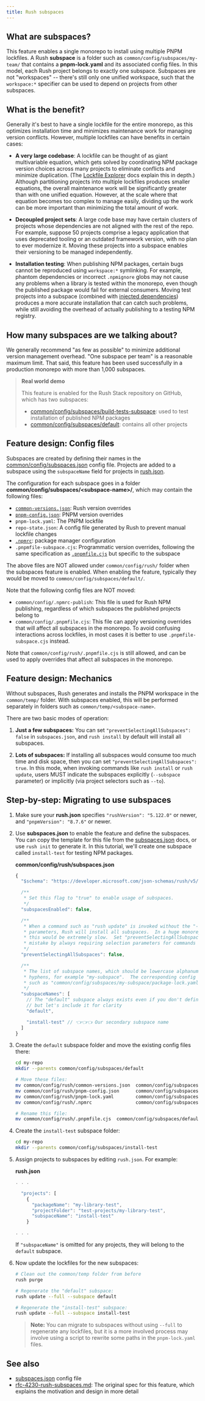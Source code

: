 ```yaml
---
title: Rush subspaces
---
```


## What are subspaces?

This feature enables a single monorepo to install using multiple PNPM lockfiles. A Rush **subspace** is a folder such as `common/config/subspaces/my-team/` that contains a **pnpm-lock.yaml** and its associated config files. In this model, each Rush project belongs to exactly one subspace. Subspaces are not "workspaces" -- there's still only one unified workspace, such that the `workspace:*` specifier can be used to depend on projects from other subspaces.

## What is the benefit?

Generally it's best to have a single lockfile for the entire monorepo, as this optimizes installation time and minimizes maintenance work for managing version conflicts. However, multiple lockfiles can have benefits in certain cases:

- **A very large codebase**: A lockfile can be thought of as giant multivariable equation, which gets solved by coordinating NPM package version choices across many projects to eliminate conflicts and minimize duplication. (The [Lockfile Explorer](@lfx/) docs explain this in depth.) Although partitioning projects into multiple lockfiles produces smaller equations, the overall maintenance work will be significantly greater than with one unified equation. However, at the scale where that equation becomes too complex to manage easily, dividing up the work can be more important than minimizing the total amount of work.

- **Decoupled project sets**: A large code base may have certain clusters of projects whose dependencies are not aligned with the rest of the repo. For example, suppose 50 projects comprise a legacy application that uses deprecated tooling or an outdated framework version, with no plan to ever modernize it. Moving these projects into a subspace enables their versioning to be managed independently.

- **Installation testing**: When publishing NPM packages, certain bugs cannot be reproduced using `workspace:*` symlinking. For example, phantom dependencies or incorrect `.npmignore` globs may not cause any problems when a library is tested within the monorepo, even though the published package would fail for external consumers. Moving test projects into a subspace (combined with [injected dependencies](./injected_deps.md)) produces a more accurate installation that can catch such problems, while still avoiding the overhead of actually publishing to a testing NPM registry.

## How many subspaces are we talking about?

We generally recommend "as few as possible" to minimize additional version management overhead. "One subspace per team" is a reasonable maximum limit. That said, this feature has been used successfully in a production monorepo with more than 1,000 subspaces.

> **Real world demo**
>
> This feature is enabled for the Rush Stack repository on GitHub,
> which has two subspaces:
>
> - [common/config/subspaces/build-tests-subspace](https://github.com/microsoft/rushstack/tree/main/common/config/subspaces/build-tests-subspace): used to test installation of published NPM packages
> - [common/config/subspaces/default](https://github.com/microsoft/rushstack/tree/main/common/config/subspaces/default): contains all other projects

## Feature design: Config files

Subspaces are created by defining their names in the [common/config/subspaces.json](../configs/subspaces_json.md) config file. Projects are added to a subspace using the `subspaceName` field for projects in [rush.json](../configs/rush_json.md).

The configuration for each subspace goes in a folder **common/config/subspaces/&lt;subspace-name&gt;/**, which may contain the following files:

- [`common-versions.json`](../configs/common-versions_json.md): Rush version overrides
- [`pnpm-config.json`](../configs/pnpm-config_json.md): PNPM version overrides
- `pnpm-lock.yaml`: The PNPM lockfile
- `repo-state.json`: A config file generated by Rush to prevent manual lockfile changes
- [`.npmrc`](../configs/npmrc.md): package manager configuration
- `.pnpmfile-subspace.cjs`: Programmatic version overrides, following the same specification as [`.pnpmfile.cjs`](../configs/pnpmfile_cjs.md) but specific to the subspace

The above files are NOT allowed under `common/config/rush/` folder when the subspaces feature is enabled. When enabling the feature, typically they would be moved to `common/config/subspaces/default/`.

Note that the following config files are NOT moved:

- `common/config/.npmrc-publish`: This file is used for Rush NPM publishing, regardless of which subspaces the published projects belong to
- `common/config/.pnpmfile.cjs`: This file can apply versioning overrides that will affect all subspaces in the monorepo. To avoid confusing interactions across lockfiles, in most cases it is better to use `.pnpmfile-subspace.cjs` instead.

Note that `common/config/rush/.pnpmfile.cjs` is still allowed, and can be used to apply overrides that affect all subspaces in the monorepo.

## Feature design: Mechanics

Without subspaces, Rush generates and installs the PNPM workspace in the `common/temp/` folder. With subspaces enabled, this will be performed separately in folders such as `common/temp/<subspace-name>`.

There are two basic modes of operation:

1. **Just a few subspaces:** You can set `"preventSelectingAllSubspaces": false` in `subspaces.json`, and `rush install` by default will install all subspaces.

2. **Lots of subspaces:** If installing all subspaces would consume too much time and disk space, then you can set `"preventSelectingAllSubspaces": true`. In this mode, when invoking commands like `rush install` or `rush update`, users MUST indicate the subspaces explicitly (`--subspace` parameter) or implicitly (via project selectors such as `--to`).

## Step-by-step: Migrating to use subspaces

1. Make sure your **rush.json** specifies `"rushVersion": "5.122.0"` or newer, and `"pnpmVersion": "8.7.6"` or newer.

2. Use **subspaces.json** to enable the feature and define the subspaces. You can copy the template for this file from the [subspaces.json](../configs/subspaces_json.md) docs, or use `rush init` to generate it. In this tutorial, we'll create one subspace called `install-test` for testing NPM packages.

   **common/config/rush/subspaces.json**

   ```js
   {
     "$schema": "https://developer.microsoft.com/json-schemas/rush/v5/subspaces.schema.json",

     /**
      * Set this flag to "true" to enable usage of subspaces.
      */
     "subspacesEnabled": false,

     /**
      * When a command such as "rush update" is invoked without the "--subspace" or "--to"
      * parameters, Rush will install all subspaces.  In a huge monorepo with numerous subspaces,
      * this would be extremely slow.  Set "preventSelectingAllSubspaces" to true to avoid this
      * mistake by always requiring selection parameters for commands such as "rush update".
      */
     "preventSelectingAllSubspaces": false,

     /**
      * The list of subspace names, which should be lowercase alphanumeric words separated by
      * hyphens, for example "my-subspace".  The corresponding config files will have paths
      * such as "common/config/subspaces/my-subspace/package-lock.yaml".
      */
     "subspaceNames": [
       // The "default" subspace always exists even if you don't define it,
       // but let's include it for clarity
       "default",

       "install-test" // 👈👈👈 Our secondary subspace name
     ]
   }
   ```

3. Create the `default` subspace folder and move the existing config files there:

   ```bash
   cd my-repo
   mkdir --parents common/config/subspaces/default

   # Move these files:
   mv common/config/rush/common-versions.json  common/config/subspaces/default/
   mv common/config/rush/pnpm-config.json      common/config/subspaces/default/
   mv common/config/rush/pnpm-lock.yaml        common/config/subspaces/default/
   mv common/config/rush/.npmrc                common/config/subspaces/default/

   # Rename this file:
   mv common/config/rush/.pnpmfile.cjs  common/config/subspaces/default/.pnpmfile-subspace.cjs
   ```

4. Create the `install-test` subspace folder:

   ```bash
   cd my-repo
   mkdir --parents common/config/subspaces/install-test
   ```

5. Assign projects to subspaces by editing `rush.json`. For example:

   **rush.json**

   ```js
   . . .

     "projects": [
       {
         "packageName": "my-library-test",
         "projectFolder": "test-projects/my-library-test",
         "subspaceName": "install-test"
       }

   . . .
   ```

   If `"subspaceName"` is omitted for any projects, they will belong to the `default` subspace.

6. Now update the lockfiles for the new subspaces:

   ```bash
   # Clean out the common/temp folder from before
   rush purge

   # Regenerate the "default" subspace:
   rush update --full --subspace default

   # Regenerate the "install-test" subspace:
   rush update --full --subspace install-test
   ```

   > **Note:** You can migrate to subspaces without using `--full` to regenerate any lockfiles,
   > but it is a more involved process may involve using a script to rewrite some paths in the
   > `pnpm-lock.yaml` files.

## See also

- [subspaces.json](../configs/subspaces_json.md) config file
- [rfc-4230-rush-subspaces.md](https://github.com/microsoft/rushstack/blob/main/common/docs/rfcs/rfc-4230-rush-subspaces.md): The original spec for this feature, which explains the motivation and design in more detail
